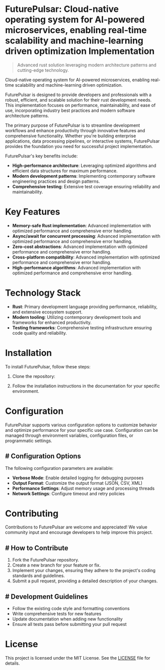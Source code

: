 <!-- fallback_FuturePulsar_20250802205428_27309 -->

# FuturePulsar: Cloud-native operating system for AI-powered microservices, enabling real-time scalability and machine-learning driven optimization Implementation
> Advanced rust solution leveraging modern architecture patterns and cutting-edge technology.

Cloud-native operating system for AI-powered microservices, enabling real-time scalability and machine-learning driven optimization.

FuturePulsar is designed to provide developers and professionals with a robust, efficient, and scalable solution for their rust development needs. This implementation focuses on performance, maintainability, and ease of use, incorporating industry best practices and modern software architecture patterns.

The primary purpose of FuturePulsar is to streamline development workflows and enhance productivity through innovative features and comprehensive functionality. Whether you're building enterprise applications, data processing pipelines, or interactive systems, FuturePulsar provides the foundation you need for successful project implementation.

FuturePulsar's key benefits include:

* **High-performance architecture**: Leveraging optimized algorithms and efficient data structures for maximum performance.
* **Modern development patterns**: Implementing contemporary software engineering practices and design patterns.
* **Comprehensive testing**: Extensive test coverage ensuring reliability and maintainability.

# Key Features

* **Memory-safe Rust implementation**: Advanced implementation with optimized performance and comprehensive error handling.
* **Async/await for concurrent processing**: Advanced implementation with optimized performance and comprehensive error handling.
* **Zero-cost abstractions**: Advanced implementation with optimized performance and comprehensive error handling.
* **Cross-platform compatibility**: Advanced implementation with optimized performance and comprehensive error handling.
* **High-performance algorithms**: Advanced implementation with optimized performance and comprehensive error handling.

# Technology Stack

* **Rust**: Primary development language providing performance, reliability, and extensive ecosystem support.
* **Modern tooling**: Utilizing contemporary development tools and frameworks for enhanced productivity.
* **Testing frameworks**: Comprehensive testing infrastructure ensuring code quality and reliability.

# Installation

To install FuturePulsar, follow these steps:

1. Clone the repository:


2. Follow the installation instructions in the documentation for your specific environment.

# Configuration

FuturePulsar supports various configuration options to customize behavior and optimize performance for your specific use case. Configuration can be managed through environment variables, configuration files, or programmatic settings.

## # Configuration Options

The following configuration parameters are available:

* **Verbose Mode**: Enable detailed logging for debugging purposes
* **Output Format**: Customize the output format (JSON, CSV, XML)
* **Performance Settings**: Adjust memory usage and processing threads
* **Network Settings**: Configure timeout and retry policies

# Contributing

Contributions to FuturePulsar are welcome and appreciated! We value community input and encourage developers to help improve this project.

## # How to Contribute

1. Fork the FuturePulsar repository.
2. Create a new branch for your feature or fix.
3. Implement your changes, ensuring they adhere to the project's coding standards and guidelines.
4. Submit a pull request, providing a detailed description of your changes.

## # Development Guidelines

* Follow the existing code style and formatting conventions
* Write comprehensive tests for new features
* Update documentation when adding new functionality
* Ensure all tests pass before submitting your pull request

# License

This project is licensed under the MIT License. See the [LICENSE](https://github.com/cerenyilmazjinx/FuturePulsar/blob/main/LICENSE) file for details.
